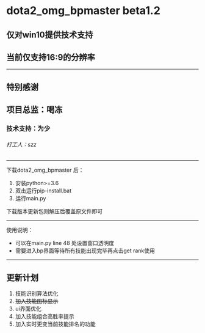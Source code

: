 # dota2_omg_bpmaster beta1.2
## 仅对win10提供技术支持
## 当前仅支持16:9的分辨率
***
## 特别感谢 
## 项目总监：喝冻
### 技术支持：为少
###### 打工人：szz
***
下载dota2_omg_bpmaster 后：
1. 安装python>=3.6
2. 双击运行pip-install.bat
3. 运行main.py

下载版本更新包则解压后覆盖原文件即可
***
使用说明：
* 可以在main.py line 48 处设置窗口透明度
* 需要进入bp界面等待所有技能出现完毕再点击get rank使用
***
## 更新计划
1. 技能识别算法优化
2. ~~加入技能图标显示~~
3. ui界面优化
4. 加入技能组合高胜率提示
5. 加入实时更变当前技能排名的功能


